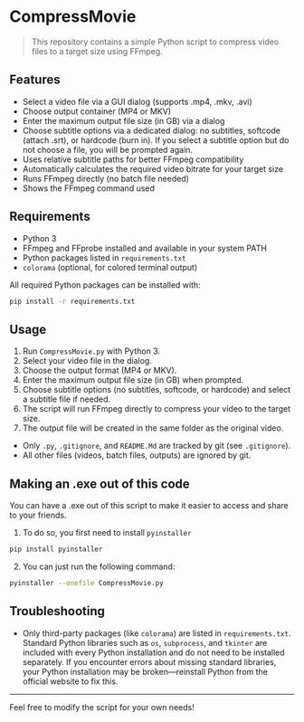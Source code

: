 # CompressMovie

>This repository contains a simple Python script to compress video files to a target size using FFmpeg.

## Features
- Select a video file via a GUI dialog (supports .mp4, .mkv, .avi)
- Choose output container (MP4 or MKV)
- Enter the maximum output file size (in GB) via a dialog
- Choose subtitle options via a dedicated dialog: no subtitles, softcode (attach .srt), or hardcode (burn in). If you select a subtitle option but do not choose a file, you will be prompted again.
- Uses relative subtitle paths for better FFmpeg compatibility
- Automatically calculates the required video bitrate for your target size
- Runs FFmpeg directly (no batch file needed)
- Shows the FFmpeg command used

## Requirements
- Python 3
- FFmpeg and FFprobe installed and available in your system PATH
- Python packages listed in `requirements.txt`
- `colorama` (optional, for colored terminal output)

All required Python packages can be installed with:

```bash
pip install -r requirements.txt
```

## Usage
1. Run `CompressMovie.py` with Python 3.
2. Select your video file in the dialog.
3. Choose the output format (MP4 or MKV).
4. Enter the maximum output file size (in GB) when prompted.
5. Choose subtitle options (no subtitles, softcode, or hardcode) and select a subtitle file if needed.
6. The script will run FFmpeg directly to compress your video to the target size.
7. The output file will be created in the same folder as the original video.

- Only `.py`, `.gitignore`, and `README.Md` are tracked by git (see `.gitignore`).
- All other files (videos, batch files, outputs) are ignored by git.

## Making an .exe out of this code
You can have a .exe out of this script to make it easier to access and share to your friends. 
1. To do so, you first need to install `pyinstaller`
```bash 
pip install pyinstaller
```
2. You can just run the following command: 
```bash 
pyinstaller --onefile CompressMovie.py
```

## Troubleshooting

- Only third-party packages (like `colorama`) are listed in `requirements.txt`. Standard Python libraries such as `os`, `subprocess`, and `tkinter` are included with every Python installation and do not need to be installed separately. If you encounter errors about missing standard libraries, your Python installation may be broken—reinstall Python from the official website to fix this.

---
Feel free to modify the script for your own needs!
